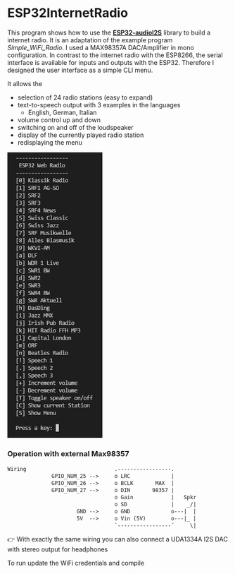 # ESP32InternetRadio

This program shows how to use the [**ESP32-audioI2S**](https://github.com/schreibfaul1?tab=repositories) library to build a internet radio. 
It is an adaptation of the example program *Simple_WiFi_Radio*.
I used a MAX98357A DAC/Amplifier in mono configuration.
In contrast to the internet radio with the ESP8266, the serial 
interface is available for inputs and outputs with the ESP32. 
Therefore I designed the user interface as a simple CLI menu. 

It allows the

 * selection of 24 radio stations (easy to expand)
 * text-to-speech output with 3 examples in the languages 
   * English, German, Italian
 * volume control up and down
 * switching on and off of the loudspeaker 
 * display of the currently played radio station
 * redisplaying the menu

 ![CLI-Menu](cliMenuEsp32InternetRadio.jpg)

### Operation with external Max98357
 ```
 Wiring                            .-----------------. 
               GPIO_NUM_25 -->     o LRC             |  
               GPIO_NUM_26 -->     o BCLK       MAX  |
               GPIO_NUM_27 -->     o DIN       98357 |
                                   o Gain            |   Spkr
                                   o SD              |    _/|
                       GND -->     o GND             o---|  |
                       5V  -->     o Vin (5V)        o---|_ |
                                   `-----------------´     \|
  ```
👉 With exactly the same wiring you can also connect a 
                 UDA1334A I2S DAC with stereo output for headphones

 To run update the WiFi credentials and compile
